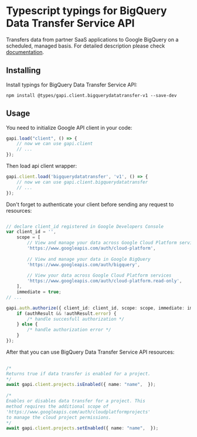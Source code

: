 # Typescript typings for BigQuery Data Transfer Service API
Transfers data from partner SaaS applications to Google BigQuery on a scheduled, managed basis.
For detailed description please check [documentation](https://cloud.google.com/bigquery/).

## Installing

Install typings for BigQuery Data Transfer Service API:
```
npm install @types/gapi.client.bigquerydatatransfer-v1 --save-dev
```

## Usage

You need to initialize Google API client in your code:
```typescript
gapi.load("client", () => { 
    // now we can use gapi.client
    // ... 
});
```

Then load api client wrapper:
```typescript
gapi.client.load('bigquerydatatransfer', 'v1', () => {
    // now we can use gapi.client.bigquerydatatransfer
    // ... 
});
```

Don't forget to authenticate your client before sending any request to resources:
```typescript

// declare client_id registered in Google Developers Console
var client_id = '',
    scope = [     
        // View and manage your data across Google Cloud Platform services
        'https://www.googleapis.com/auth/cloud-platform',
    
        // View and manage your data in Google BigQuery
        'https://www.googleapis.com/auth/bigquery',
    
        // View your data across Google Cloud Platform services
        'https://www.googleapis.com/auth/cloud-platform.read-only',
    ],
    immediate = true;
// ...

gapi.auth.authorize({ client_id: client_id, scope: scope, immediate: immediate }, authResult => {
    if (authResult && !authResult.error) {
        /* handle succesfull authorization */
    } else {
        /* handle authorization error */
    }
});            
```

After that you can use BigQuery Data Transfer Service API resources:

```typescript 
    
/* 
Returns true if data transfer is enabled for a project.  
*/
await gapi.client.projects.isEnabled({ name: "name",  }); 
    
/* 
Enables or disables data transfer for a project. This
method requires the additional scope of
'https://www.googleapis.com/auth/cloudplatformprojects'
to manage the cloud project permissions.  
*/
await gapi.client.projects.setEnabled({ name: "name",  });
```